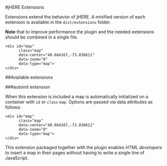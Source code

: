 #jHERE Extensions

Extensions extend the behavior of jHERE. A minified version of each extension is available in the `dist/extensions` folder.

**Note** that to improve performance the plugin and the needed extensions should be combined in a single file.

	<div id="map"
		  class="map"
		  data-center="40.664167,-73.838611"
		  data-zoom="8"
		  data-type="map">
	</div>

##Available extensions

###autoinit extension

When this extension is included a map is automatically initialized on a container with `id` or `class` `map`. Options are passed via data attributes as follows:

	<div id="map"
		  class="map"
		  data-center="40.664167,-73.838611"
		  data-zoom="8"
		  data-type="map">
	</div>
	
This extension packaged together with the plugin enables *HTML developers* to insert a map in their pages without having to write a single line of JavaScript.
 
 